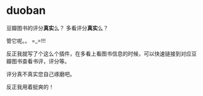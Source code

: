 duoban
======

豆瓣图书的评分**真实**么？
多看评分**真实**么？

管它呢。。 =_=!!!

反正我就写了个这么个插件，在多看上看图书信息的时候，可以快速链接到对应豆瓣图书查看书评，评分等。

评分真不真实您自己琢磨吧。

反正我用着挺爽的！
